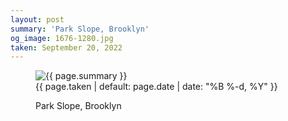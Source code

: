 ```yaml
---
layout: post
summary: 'Park Slope, Brooklyn'
og_image: 1676-1280.jpg
taken: September 20, 2022
---
```


<figure class="post" data-src="{{ site.assets_url }}/{{ page.og_image }}">
<img alt="{{ page.summary }}" sizes="(min-width: 700px) 50vw, calc(100vw - 2rem)" src="{{ site.assets_url }}/1676-640.jpg" srcset="{{ site.assets_url }}/1676-320.jpg 320w, {{ site.assets_url }}/1676-640.jpg 640w, {{ site.assets_url }}/1676-960.jpg 960w, {{ site.assets_url }}/1676-1280.jpg 1280w"/>
<figcaption>
<time>{{ page.taken | default: page.date | date: "%B %-d, %Y" }}</time>
<p>Park Slope, Brooklyn</p>
</figcaption>
</figure>
